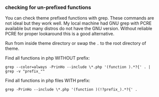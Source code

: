 ### checking for un-prefixed functions

You can check theme prefixed functions with grep. These commands are not ideal but they work well. My local machine had GNU grep with PCRE available but many distros do not have the GNU version. Without reliable PCRE for proper lookaround this is a good alternative.

Run from inside theme directory or swap the `.` to the root directory of theme.

Find all functions in php WITHOUT prefix:

`grep --color=always -PrinHo --include \*.php '(function ).*?{' . | grep -v "prefix_""`

Find all functions in php files WITH prefix:

`grep -PrinHo --include \*.php '(function )(!?prefix_).*?{' .`
